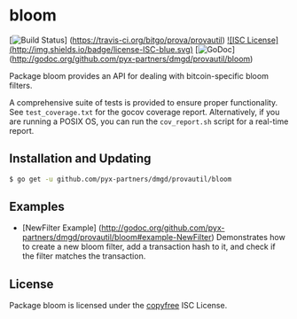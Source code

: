 bloom
=====

[![Build Status](http://img.shields.io/travis/bitgo/prova/provautil.svg)]
(https://travis-ci.org/bitgo/prova/provautil) [![ISC License]
(http://img.shields.io/badge/license-ISC-blue.svg)](http://copyfree.org)
[![GoDoc](http://img.shields.io/badge/godoc-reference-blue.svg)]
(http://godoc.org/github.com/pyx-partners/dmgd/provautil/bloom)

Package bloom provides an API for dealing with bitcoin-specific bloom filters.

A comprehensive suite of tests is provided to ensure proper functionality.  See
`test_coverage.txt` for the gocov coverage report.  Alternatively, if you are
running a POSIX OS, you can run the `cov_report.sh` script for a real-time
report.

## Installation and Updating

```bash
$ go get -u github.com/pyx-partners/dmgd/provautil/bloom
```

## Examples

* [NewFilter Example]
  (http://godoc.org/github.com/pyx-partners/dmgd/provautil/bloom#example-NewFilter)
  Demonstrates how to create a new bloom filter, add a transaction hash to it,
  and check if the filter matches the transaction.

## License

Package bloom is licensed under the [copyfree](http://copyfree.org) ISC
License.
